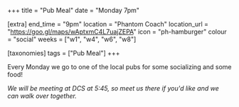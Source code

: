 +++
title = "Pub Meal"
date = "Monday 7pm"

[extra]
end_time = "9pm"
location = "Phantom Coach"
location_url = "https://goo.gl/maps/wAptxmC4L7uajZEPA"
icon = "ph-hamburger"
colour = "social"
weeks = ["w1", "w4", "w6", "w8"]

[taxonomies]
tags = ["Pub Meal"]
+++

Every Monday we go to one of the local pubs for some socializing and some food!

*We will be meeting at DCS at 5:45, so meet us there if you'd like and we can walk over together.*
